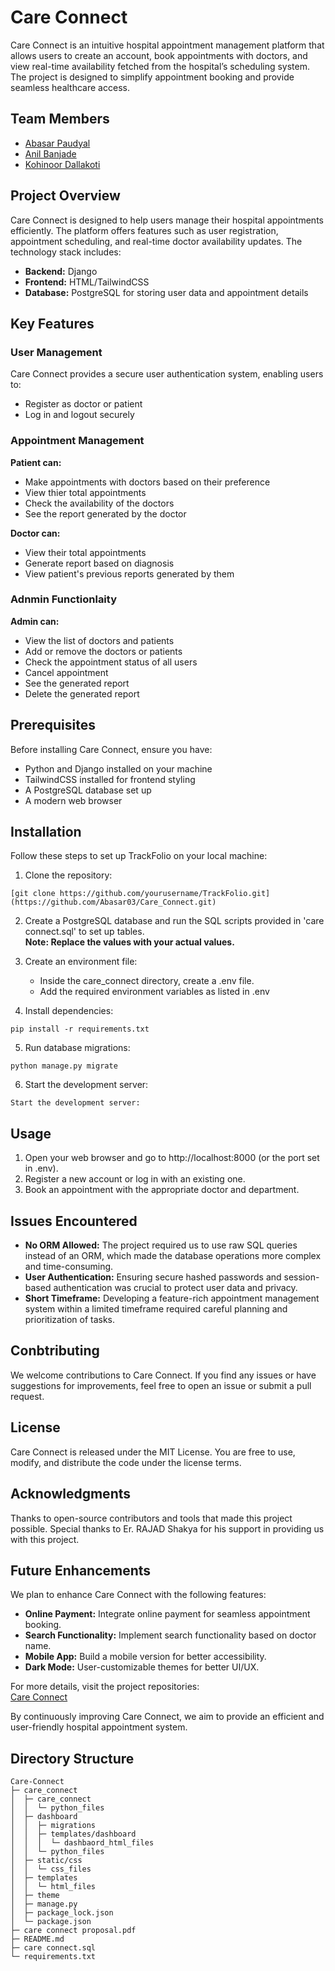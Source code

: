 # Care Connect
Care Connect is an intuitive hospital appointment management platform that allows users to create an account, book appointments with doctors, and view real-time availability fetched from the hospital’s scheduling system. The project is designed to simplify appointment booking and provide seamless healthcare access.

## Team Members
- [Abasar Paudyal](https://github.com/Abasar03)
- [Anil Banjade](https://github.com/Anil-Banjade)
- [Kohinoor Dallakoti](https://github.com/unpredictable-thing)

## Project Overview
Care Connect is designed to help users manage their hospital appointments efficiently. The platform offers features such as user registration, appointment scheduling, and real-time doctor availability updates. The technology stack includes:<br>

- **Backend:** Django
- **Frontend:** HTML/TailwindCSS
- **Database:** PostgreSQL for storing user data and appointment details

## Key Features

### User Management
Care Connect provides a secure user authentication system, enabling users to:
- Register as doctor or patient
- Log in and logout securely
### Appointment Management
**Patient can:**
- Make appointments with doctors based on their preference
- View thier total appointments
- Check the availability of the doctors
- See the report generated by the doctor

**Doctor can:**
- View their total appointments
- Generate report based on diagnosis
- View patient's previous reports generated by them

### Adnmin Functionlaity
**Admin can:**
- View the list of doctors and patients
- Add or remove the doctors or patients
- Check the appointment status of all users
- Cancel appointment
- See the generated report
- Delete the generated report

## Prerequisites
Before installing Care Connect, ensure you have:

- Python and Django installed on your machine
- TailwindCSS installed for frontend styling
- A PostgreSQL database set up
- A modern web browser

## Installation
Follow these steps to set up TrackFolio on your local machine:
1. Clone the repository:
```
[git clone https://github.com/yourusername/TrackFolio.git](https://github.com/Abasar03/Care_Connect.git)
```
2. Create a PostgreSQL database and run the SQL scripts provided in 'care connect.sql' to set up tables.<br>
**Note: Replace the values with your actual values.**

3. Create an environment file:
    - Inside the care_connect directory, create a .env file.
    - Add the required environment variables as listed in .env

4. Install dependencies:
```
pip install -r requirements.txt
```

5. Run database migrations:
```
python manage.py migrate
```

6. Start the development server:
```
Start the development server:
```

## Usage
1. Open your web browser and go to http://localhost:8000 (or the port set in .env).
2. Register a new account or log in with an existing one.
3. Book an appointment with the appropriate doctor and department.

## Issues Encountered
- **No ORM Allowed:** The project required us to use raw SQL queries instead of an ORM, which made the database operations more complex and time-consuming.
- **User Authentication:** Ensuring secure hashed passwords and session-based authentication was crucial to protect user data and privacy.
- **Short Timeframe:** Developing a feature-rich appointment management system within a limited timeframe required careful planning and prioritization of tasks.
## Conbtributing
We welcome contributions to Care Connect. If you find any issues or have suggestions for improvements, feel free to open an issue or submit a pull request.

## License
Care Connect is released under the MIT License. You are free to use, modify, and distribute the code under the license terms.

## Acknowledgments
Thanks to open-source contributors and tools that made this project possible.
Special thanks to Er. RAJAD Shakya for his support in providing us with this project.

## Future Enhancements
We plan to enhance Care Connect with the following features:

- **Online Payment:** Integrate online payment for seamless appointment booking.
- **Search Functionality:** Implement search functionality based on doctor name.
- **Mobile App:** Build a mobile version for better accessibility.
- **Dark Mode:** User-customizable themes for better UI/UX.

For more details, visit the project repositories:<br>
[Care Connect](https://github.com/Abasar03/Care-Connect/tree/main/care_connect)

By continuously improving Care Connect, we aim to provide an efficient and user-friendly hospital appointment system.
## Directory Structure
```
Care-Connect
├─ care_connect
│  ├─ care_connect
│  │  └─ python_files
│  ├─ dashboard
│  │  ├─ migrations
│  │  ├─ templates/dashboard
│  │  │  └─ dashbaord_html_files
│  │  └─ python_files
│  ├─ static/css
│  │  └─ css_files
│  ├─ templates
│  │  └─ html_files
│  ├─ theme
│  ├─ manage.py
│  ├─ package_lock.json
│  └─ package.json
├─ care connect proposal.pdf
├─ README.md
├─ care connect.sql
└─ requirements.txt
```
 

